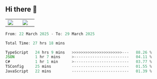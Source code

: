## Hi there 👋

<p align="center">
  <table align="center">
  <tr border="none">
  <td width="35%" align="center">
    <img  align="center"  src="http://github-profile-summary-cards.vercel.app/api/cards/stats?username=ricepunk&theme=github_dark" />
  </td>
    
  <td width="65%" align="center">
    <img  align="center"  src="http://github-profile-summary-cards.vercel.app/api/cards/profile-details?username=ricepunk&theme=github_dark" />
  </td>
  </tr>
  </table>
</p>

<!--START_SECTION:waka-->

```typescript
From: 22 March 2025 - To: 29 March 2025

Total Time: 27 hrs 18 mins

TypeScript   24 hrs 9 mins   >>>>>>>>>>>>>>>>>>>>>>---   88.26 %
JSON         1 hr 7 mins     >------------------------   04.11 %
C#           1 hr 1 min      >------------------------   03.77 %
TSConfig     25 mins         -------------------------   01.55 %
JavaScript   22 mins         -------------------------   01.39 %
```

<!--END_SECTION:waka-->
